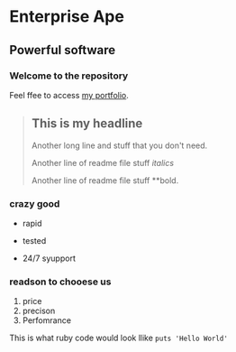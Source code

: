 Enterprise Ape
==============

Powerful software
-----------------

### Welcome to the repository

Feel ffee to access [my portfolio](http://www.pagodasolutions.com).

> ## This is my headline
> 
> Another long line and stuff that you don't need.
>
> Another line of readme file stuff *italics*
>
> Another line of readme file stuff **bold.

### crazy good 
* rapid
+ tested
- 24/7 syupport

### readson to chooese us
1. price
2. precison
3. Perfomrance

This is what ruby code would look llike `puts 'Hello World'`


